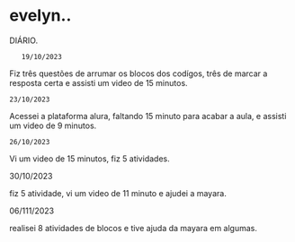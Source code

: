 # evelyn..
DIÁRIO.

       19/10/2023
        
Fiz três questões de arrumar os blocos dos codígos, três de marcar a resposta certa e assisti um video de 15 minutos.

    23/10/2023

 Acessei a plataforma alura, faltando 15 minuto para acabar a aula, e assisti um video de 9 minutos.       

    26/10/2023

Vi um video de 15 minutos, fiz 5 atividades.

  30/10/2023

fiz 5 atividade, vi um video de 11 minuto e ajudei a mayara.

   06/111/2023

realisei 8 atividades de blocos e tive ajuda da mayara em algumas.
